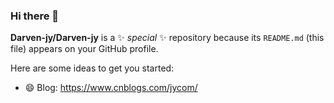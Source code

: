 ### Hi there 👋
**Darven-jy/Darven-jy** is a ✨ _special_ ✨ repository because its `README.md` (this file) appears on your GitHub profile.

Here are some ideas to get you started:

- 😄 Blog: https://www.cnblogs.com/jycom/



<!--  [![Darven-jy's github stats](https://github-readme-stats.vercel.app/api?username=Darven-jy)](https://github.com/Darven-jy/github-readme-stats) -->
